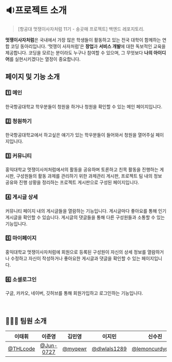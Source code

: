 # 🔉프로젝트 소개
> [항공대 멋쟁이사자처럼 11기 - 송곳매 프로젝트] 백엔드 레포지토리. <br/>

**멋쟁이사자처럼**은 국내에서 가장 많은 학생들이 활동하고 있는 전국 대학이 함께하는 연합 코딩 동아리입니다. ‘멋쟁이 사자처럼’은 **창업**과 **서비스 개발**에 대한 독보적인 교육을 제공합니다.
코딩을 모르는 분이라도 누구나 참여할 수 있으며, 그 무엇보다 **나의 아이디어**를 실현시키겠다는 열정이 중요합니다. 
<br/>

## 페이지 및 기능 소개
### 1️⃣ 메인
한국항공대학교 학우분들이 청원을 하거나 청원을 확인할 수 있는 메인 페이지입니다.

### 2️⃣ 청원하기
한국항공대학교에서 하고싶은 얘기가 있는 학우분들이 들어와서 청원을 열어주실 페이지입니다.

### 3️⃣ 커뮤니티
홍익대학교 멋쟁이사저처럼에서의 활동을 공유하며 토론하고 친목 활동을 진행하는 게시판, 구성원들의 활동 과제를 관리하기 위한 과제관리 게시판, 프로젝트 팀 내의 정보 공유와 진행 상황을 정리하는 프로젝트 게시판으로 구성된 페이지입니다.

### 4️⃣ 게시글 상세
커뮤니티 페이지 내의 게시글들을 열람하는 기능입니다. 게시글마다 좋아요를 통해 인기 게시글을 확인할 수 있습니다. 게시글의 댓글들을 통해 다른 구성원들과 소통할 수 있는 기능입니다.

### 5️⃣ 마이페이지
홍익대학교 멋쟁이사자처럼에 회원으로 등록된 구성원이 자신의 상세 정보를 열람하거나 수정하고 자신이 작성하거나 좋아요한 게시글과 댓글을 확인할 수 있는 페이지입니다.

### 6️⃣ 소셜로그인  
구글, 카카오, 네이버, 깃허브를 통해 회원가입하고 로그인하는 기능입니다.

<br/>

## 👩🏻‍💻 팀원 소개
|이태휘|이준영|김민영|이지민|신수진|이가현|김슬기|신동렬
|:-:|:-:|:-:|:-:|:-:|:-:|:-:|:-:| 
|[@THLcode](https://github.com/THLcode)|[@Jun-0727](https://github.com/Jun-0727)|[@myqewr](https://github.com/myqewr)|[@dlwlals1289](https://github.com/dlwlals1289)|[@lemoncurdyogurt](https://github.com/lemoncurdyogurt)|[@gahyun02](https://github.com/gahyun02)|[@seulgi99](https://github.com/seulgi99)|[@shinddong](https://github.com/shinddong)|
<br />
